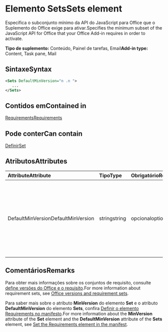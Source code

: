 # <a name="sets-element"></a><span data-ttu-id="68e94-101">Elemento Sets</span><span class="sxs-lookup"><span data-stu-id="68e94-101">Sets element</span></span>

<span data-ttu-id="68e94-102">Especifica o subconjunto mínimo da API do JavaScript para Office que o Suplemento do Office exige para ativar.</span><span class="sxs-lookup"><span data-stu-id="68e94-102">Specifies the minimum subset of the JavaScript API for Office that your Office Add-in requires in order to activate.</span></span>

<span data-ttu-id="68e94-103">**Tipo de suplemento:** Conteúdo, Painel de tarefas, Email</span><span class="sxs-lookup"><span data-stu-id="68e94-103">**Add-in type:** Content, Task pane, Mail</span></span>

## <a name="syntax"></a><span data-ttu-id="68e94-104">Sintaxe</span><span class="sxs-lookup"><span data-stu-id="68e94-104">Syntax</span></span>

```XML
<Sets DefaultMinVersion="n .n ">
   ...
</Sets>
```

## <a name="contained-in"></a><span data-ttu-id="68e94-105">Contidos em</span><span class="sxs-lookup"><span data-stu-id="68e94-105">Contained in</span></span>

[<span data-ttu-id="68e94-106">Requirements</span><span class="sxs-lookup"><span data-stu-id="68e94-106">Requirements</span></span>](requirements.md)

## <a name="can-contain"></a><span data-ttu-id="68e94-107">Pode conter</span><span class="sxs-lookup"><span data-stu-id="68e94-107">Can contain</span></span>

[<span data-ttu-id="68e94-108">Definir</span><span class="sxs-lookup"><span data-stu-id="68e94-108">Set</span></span>](set.md)

## <a name="attributes"></a><span data-ttu-id="68e94-109">Atributos</span><span class="sxs-lookup"><span data-stu-id="68e94-109">Attributes</span></span>

|<span data-ttu-id="68e94-110">**Attribute**</span><span class="sxs-lookup"><span data-stu-id="68e94-110">**Attribute**</span></span>|<span data-ttu-id="68e94-111">**Tipo**</span><span class="sxs-lookup"><span data-stu-id="68e94-111">**Type**</span></span>|<span data-ttu-id="68e94-112">**Obrigatório**</span><span class="sxs-lookup"><span data-stu-id="68e94-112">**Required**</span></span>|<span data-ttu-id="68e94-113">**Descrição**</span><span class="sxs-lookup"><span data-stu-id="68e94-113">**Description**</span></span>|
|:-----|:-----|:-----|:-----|
|<span data-ttu-id="68e94-114">DefaultMinVersion</span><span class="sxs-lookup"><span data-stu-id="68e94-114">DefaultMinVersion</span></span>|<span data-ttu-id="68e94-115">string</span><span class="sxs-lookup"><span data-stu-id="68e94-115">string</span></span>|<span data-ttu-id="68e94-116">opcional</span><span class="sxs-lookup"><span data-stu-id="68e94-116">optional</span></span>|<span data-ttu-id="68e94-p101">Especifica o valor padrão do atributo  **MinVersion** para todos os elementos [Set](set.md) filho. O valor padrão é "1.1".</span><span class="sxs-lookup"><span data-stu-id="68e94-p101">Specifies the default  **MinVersion** attribute value for all child [Set](set.md) elements. The default value is "1.1".</span></span>|

## <a name="remarks"></a><span data-ttu-id="68e94-119">Comentários</span><span class="sxs-lookup"><span data-stu-id="68e94-119">Remarks</span></span>

<span data-ttu-id="68e94-120">Para obter mais informações sobre os conjuntos de requisito, consulte [define versões do Office e o requisito](https://docs.microsoft.com/office/dev/add-ins/develop/office-versions-and-requirement-sets).</span><span class="sxs-lookup"><span data-stu-id="68e94-120">For more information about requirement sets, see [Office versions and requirement sets](https://docs.microsoft.com/office/dev/add-ins/develop/office-versions-and-requirement-sets).</span></span>

<span data-ttu-id="68e94-121">Para saber mais sobre o atributo **MinVersion** do elemento **Set** e o atributo **DefaultMinVersion** do elemento **Sets**, confira [Definir o elemento Requirements no manifesto](https://docs.microsoft.com/office/dev/add-ins/develop/specify-office-hosts-and-api-requirements#set-the-requirements-element-in-the-manifest).</span><span class="sxs-lookup"><span data-stu-id="68e94-121">For more information about the  **MinVersion** attribute of the **Set** element and the **DefaultMinVersion** attribute of the **Sets** element, see [Set the Requirements element in the manifest](https://docs.microsoft.com/office/dev/add-ins/develop/specify-office-hosts-and-api-requirements#set-the-requirements-element-in-the-manifest).</span></span>

